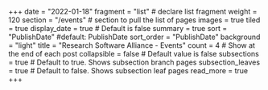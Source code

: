 +++
date = "2022-01-18"
fragment = "list" # declare list fragment
weight = 120
section = "/events" # section to pull the list of pages
images = true
tiled = true
display_date = true # Default is false
summary = true
sort = "PublishDate" #default: PublishDate
sort_order = "PublishDate"
background = "light"
title = "Research Software Alliance - Events"
count = 4 # Show at the end of each post
collapsible = false # Default value is false
subsections = true # Default to true. Shows subsection branch pages
subsection_leaves = true # Default to false. Shows subsection leaf pages
read_more = true
+++
